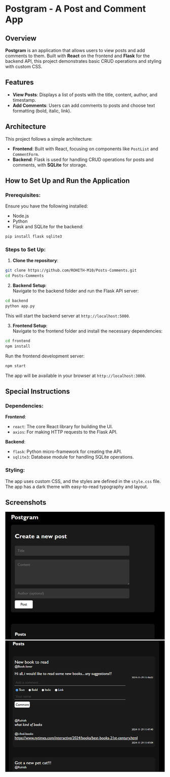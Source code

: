 
# Postgram - A Post and Comment App

## Overview
**Postgram** is an application that allows users to view posts and add comments to them. Built with **React** on the frontend and **Flask** for the backend API, this project demonstrates basic CRUD operations and styling with custom CSS.

## Features
- **View Posts**: Displays a list of posts with the title, content, author, and timestamp.
- **Add Comments**: Users can add comments to posts and choose text formatting (bold, italic, link).


## Architecture
This project follows a simple architecture:
- **Frontend**: Built with React, focusing on components like `PostList` and `CommentForm`.
- **Backend**: Flask is used for handling CRUD operations for posts and comments, with **SQLite** for storage.


## How to Set Up and Run the Application

### Prerequisites:
Ensure you have the following installed:

- Node.js 
- Python
- Flask and SQLite for the backend:

```bash
pip install flask sqlite3
```

### Steps to Set Up:
1. **Clone the repository**:

```bash
git clone https://github.com/ROHITH-M10/Posts-Comments.git
cd Posts-Comments
```

2. **Backend Setup**:  
   Navigate to the backend folder and run the Flask API server:

```bash
cd backend
python app.py
```

This will start the backend server at `http://localhost:5000`.

3. **Frontend Setup**:  
   Navigate to the frontend folder and install the necessary dependencies:

```bash
cd frontend
npm install
```

Run the frontend development server:

```bash
npm start
```

The app will be available in your browser at `http://localhost:3000`.

## Special Instructions

### Dependencies:

**Frontend**:
- `react`: The core React library for building the UI.
- `axios`: For making HTTP requests to the Flask API.

**Backend**:
- `flask`: Python micro-framework for creating the API.
- `sqlite3`: Database module for handling SQLite operations.

### Styling:
The app uses custom CSS, and the styles are defined in the `style.css` file. The app has a dark theme with easy-to-read typography and layout.

## Screenshots

![Image 1](image1.png)
![Image 2](image2.png)
